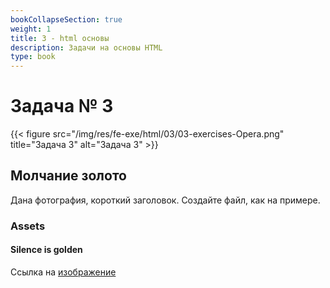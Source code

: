 ```yaml
---
bookCollapseSection: true
weight: 1
title: 3 - html основы
description: Задачи на основы HTML
type: book
---
```

# Задача № 3

{{< figure src="/img/res/fe-exe/html/03/03-exercises-Opera.png" title="Задача 3" alt="Задача 3" >}}

## Молчание золото

Дана фотография, короткий заголовок. Создайте файл, как на примере. 

### Assets

#### Silence is golden

Ссылка на [изображение](/img/res/fe-exe/html/03/Silence-is-golden.jpg) 
